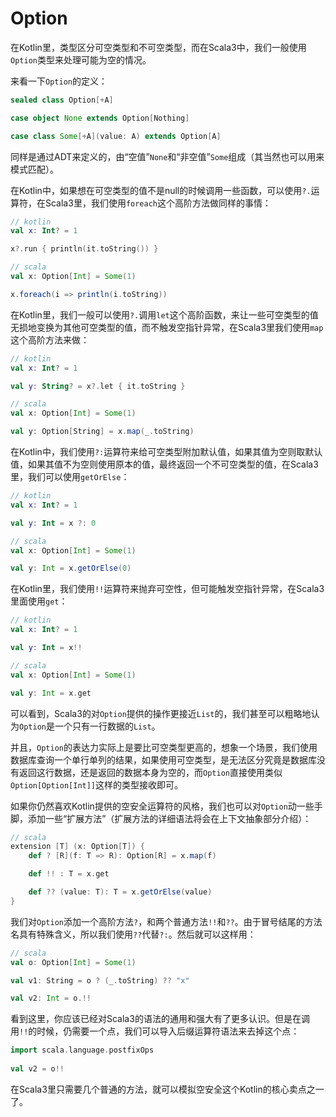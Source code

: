 # Option

在Kotlin里，类型区分可空类型和不可空类型，而在Scala3中，我们一般使用`Option`类型来处理可能为空的情况。

来看一下`Option`的定义：

```scala
sealed class Option[+A]

case object None extends Option[Nothing]

case class Some[+A](value: A) extends Option[A]
```

同样是通过ADT来定义的，由“空值”`None`和“非空值”`Some`组成（其当然也可以用来模式匹配）。

在Kotlin中，如果想在可空类型的值不是null的时候调用一些函数，可以使用`?.`运算符，在Scala3里，我们使用`foreach`这个高阶方法做同样的事情：

```kotlin
// kotlin
val x: Int? = 1

x?.run { println(it.toString()) }
```

```scala
// scala
val x: Option[Int] = Some(1)

x.foreach(i => println(i.toString))
```

在Kotlin里，我们一般可以使用`?.`调用`let`这个高阶函数，来让一些可空类型的值无损地变换为其他可空类型的值，而不触发空指针异常，在Scala3里我们使用`map`这个高阶方法来做：

```kotlin
// kotlin
val x: Int? = 1

val y: String? = x?.let { it.toString }
```

```scala
// scala
val x: Option[Int] = Some(1)

val y: Option[String] = x.map(_.toString)
```

在Kotlin中，我们使用`?:`运算符来给可空类型附加默认值，如果其值为空则取默认值，如果其值不为空则使用原本的值，最终返回一个不可空类型的值，在Scala3里，我们可以使用`getOrElse`：

```kotlin
// kotlin
val x: Int? = 1

val y: Int = x ?: 0
```

```scala
// scala
val x: Option[Int] = Some(1)

val y: Int = x.getOrElse(0)
```

在Kotlin里，我们使用`!!`运算符来抛弃可空性，但可能触发空指针异常，在Scala3里面使用`get`：


```kotlin
// kotlin
val x: Int? = 1

val y: Int = x!!
```

```scala
// scala
val x: Option[Int] = Some(1)

val y: Int = x.get
```

可以看到，Scala3的对`Option`提供的操作更接近`List`的，我们甚至可以粗略地认为`Option`是一个只有一行数据的`List`。

并且，`Option`的表达力实际上是要比可空类型更高的，想象一个场景，我们使用数据库查询一个单行单列的结果，如果使用可空类型，是无法区分究竟是数据库没有返回这行数据，还是返回的数据本身为空的，而`Option`直接使用类似`Option[Option[Int]]`这样的类型接收即可。

如果你仍然喜欢Kotlin提供的空安全运算符的风格，我们也可以对`Option`动一些手脚，添加一些“扩展方法”（扩展方法的详细语法将会在上下文抽象部分介绍）：

```scala
// scala
extension [T] (x: Option[T]) {
    def ? [R](f: T => R): Option[R] = x.map(f)

    def !! : T = x.get

    def ?? (value: T): T = x.getOrElse(value)
}
```

我们对`Option`添加一个高阶方法`?`，和两个普通方法`!!`和`??`。由于冒号结尾的方法名具有特殊含义，所以我们使用`??`代替`?:`。然后就可以这样用：

```scala
// scala
val o: Option[Int] = Some(1)

val v1: String = o ? (_.toString) ?? "x"

val v2: Int = o.!!
```

看到这里，你应该已经对Scala3的语法的通用和强大有了更多认识。但是在调用`!!`的时候，仍需要一个点，我们可以导入后缀运算符语法来去掉这个点：

```scala
import scala.language.postfixOps
    
val v2 = o!!
```

在Scala3里只需要几个普通的方法，就可以模拟空安全这个Kotlin的核心卖点之一了。